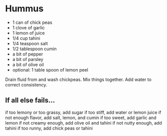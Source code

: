 # Hummus

 * 1 can of chick peas
 * 1 clove of garlic
 * 1 lemon of juice
 * 1/4 cup tahini
 * 1/4 teaspoon salt
 * 1/2 tablespoon cumin
 * a bit of pepper
 * a bit of parsley
 * a bit of olive oil
 * optional: 1 table spoon of lemon peel

Drain fluid from and wash chickpeas.
Mix things together. Add water to correct consistency.

## If all else fails...
if too lemony or too grassy, add sugar
if too stiff, add water or lemon juice
if not enough flavor, add salt, lemon, and cumin
if too sweet, add garlic and lemon
if not creamy enough, add olive oil and tahini
if not nutty enough, add tahini
if too runny, add chick peas or tahini
